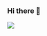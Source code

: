 ### Hi there 👋

<a href="[Velog](https://velog.io/@wsd0811)" target="_blank"><img src="https://img.shields.io/badge/Velog-3DDC84?style=flat-square&logo=Velog&logoColor=white"/></a>
<!--
**sehwa811/sehwa811** is a ✨ _special_ ✨ repository because its `README.md` (this file) appears on your GitHub profile.

Here are some ideas to get you started:

- 🔭 I’m currently working on ...
- 🌱 I’m currently learning ...
- 👯 I’m looking to collaborate on ...
- 🤔 I’m looking for help with ...
- 💬 Ask me about ...
- 📫 How to reach me: ...
- 😄 Pronouns: ...
- ⚡ Fun fact: ...
-->
